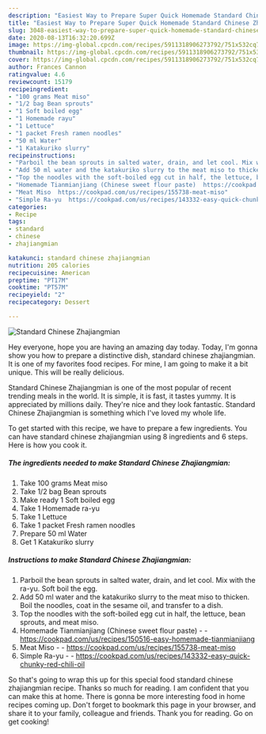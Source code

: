 ```yaml
---
description: "Easiest Way to Prepare Super Quick Homemade Standard Chinese Zhajiangmian"
title: "Easiest Way to Prepare Super Quick Homemade Standard Chinese Zhajiangmian"
slug: 3048-easiest-way-to-prepare-super-quick-homemade-standard-chinese-zhajiangmian
date: 2020-08-13T16:32:20.699Z
image: https://img-global.cpcdn.com/recipes/5911318906273792/751x532cq70/standard-chinese-zhajiangmian-recipe-main-photo.jpg
thumbnail: https://img-global.cpcdn.com/recipes/5911318906273792/751x532cq70/standard-chinese-zhajiangmian-recipe-main-photo.jpg
cover: https://img-global.cpcdn.com/recipes/5911318906273792/751x532cq70/standard-chinese-zhajiangmian-recipe-main-photo.jpg
author: Frances Cannon
ratingvalue: 4.6
reviewcount: 15179
recipeingredient:
- "100 grams Meat miso"
- "1/2 bag Bean sprouts"
- "1 Soft boiled egg"
- "1 Homemade rayu"
- "1 Lettuce"
- "1 packet Fresh ramen noodles"
- "50 ml Water"
- "1 Katakuriko slurry"
recipeinstructions:
- "Parboil the bean sprouts in salted water, drain, and let cool. Mix with the ra-yu. Soft boil the egg."
- "Add 50 ml water and the katakuriko slurry to the meat miso to thicken. Boil the noodles, coat in the sesame oil, and transfer to a dish."
- "Top the noodles with the soft-boiled egg cut in half, the lettuce, bean sprouts, and meat miso."
- "Homemade Tianmianjiang (Chinese sweet flour paste)  https://cookpad.com/us/recipes/150516-easy-homemade-tianmianjiang"
- "Meat Miso  https://cookpad.com/us/recipes/155738-meat-miso"
- "Simple Ra-yu  https://cookpad.com/us/recipes/143332-easy-quick-chunky-red-chili-oil"
categories:
- Recipe
tags:
- standard
- chinese
- zhajiangmian

katakunci: standard chinese zhajiangmian 
nutrition: 205 calories
recipecuisine: American
preptime: "PT17M"
cooktime: "PT57M"
recipeyield: "2"
recipecategory: Dessert

---
```



![Standard Chinese Zhajiangmian](https://img-global.cpcdn.com/recipes/5911318906273792/751x532cq70/standard-chinese-zhajiangmian-recipe-main-photo.jpg)

Hey everyone, hope you are having an amazing day today. Today, I'm gonna show you how to prepare a distinctive dish, standard chinese zhajiangmian. It is one of my favorites food recipes. For mine, I am going to make it a bit unique. This will be really delicious.



Standard Chinese Zhajiangmian is one of the most popular of recent trending meals in the world. It is simple, it is fast, it tastes yummy. It is appreciated by millions daily. They're nice and they look fantastic. Standard Chinese Zhajiangmian is something which I've loved my whole life.


To get started with this recipe, we have to prepare a few ingredients. You can have standard chinese zhajiangmian using 8 ingredients and 6 steps. Here is how you cook it.

<!--inarticleads1-->

##### The ingredients needed to make Standard Chinese Zhajiangmian:

1. Take 100 grams Meat miso
1. Take 1/2 bag Bean sprouts
1. Make ready 1 Soft boiled egg
1. Take 1 Homemade ra-yu
1. Take 1 Lettuce
1. Take 1 packet Fresh ramen noodles
1. Prepare 50 ml Water
1. Get 1 Katakuriko slurry




<!--inarticleads2-->

##### Instructions to make Standard Chinese Zhajiangmian:

1. Parboil the bean sprouts in salted water, drain, and let cool. Mix with the ra-yu. Soft boil the egg.
1. Add 50 ml water and the katakuriko slurry to the meat miso to thicken. Boil the noodles, coat in the sesame oil, and transfer to a dish.
1. Top the noodles with the soft-boiled egg cut in half, the lettuce, bean sprouts, and meat miso.
1. Homemade Tianmianjiang (Chinese sweet flour paste) -  - https://cookpad.com/us/recipes/150516-easy-homemade-tianmianjiang
1. Meat Miso -  - https://cookpad.com/us/recipes/155738-meat-miso
1. Simple Ra-yu -  - https://cookpad.com/us/recipes/143332-easy-quick-chunky-red-chili-oil




So that's going to wrap this up for this special food standard chinese zhajiangmian recipe. Thanks so much for reading. I am confident that you can make this at home. There is gonna be more interesting food in home recipes coming up. Don't forget to bookmark this page in your browser, and share it to your family, colleague and friends. Thank you for reading. Go on get cooking!
